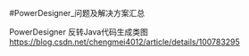 #PowerDesigner_问题及解决方案汇总

PowerDesigner 反转Java代码生成类图
https://blog.csdn.net/chengmei4012/article/details/100783295


